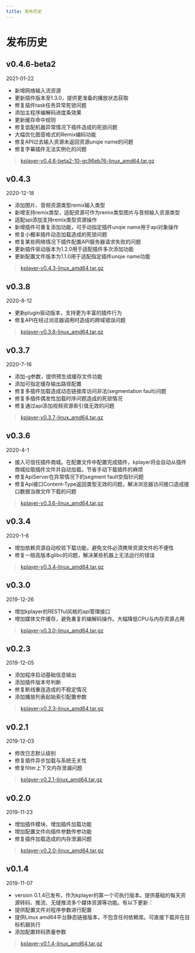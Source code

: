 ```yaml
---
title: 发布历史
---
```


发布历史
===

## v0.4.6-beta2
2021-01-22
* 新增网络输入流资源
* 更新插件版本至1.3.0，提供更准备的播放状态获取
* 修复插件task任务异常死锁问题
* 添加主程序编解码进度条效果
* 更新缓存命中规则
* 修复低配机器异常情况下插件造成的死锁问题
* 大幅优化图音格式的Remix编码功能
* 修复API过去输入资源未返回资源unqie name的问题
* 修复字幕插件无法实例化的问题


> [kplayer-v0.4.6-beta2-10-gc96eb76-linux_amd64.tar.gz](http://download.bytelang.cn/kplayer-v0.4.6-beta2-10-gc96eb76-linux_amd64.tar.gz)

## v0.4.3
2020-12-18
* 添加图片、音频资源类型remix输入类型
* 新增支持remix类型，适配资源可作为remix类型图片与音频输入资源类型
* 适配api添加支持remix类型资源操作
* 新增插件可重复添加功能，可手动指定插件unqie name用于api对象操作
* 修复小概率插件动态加载造成的死锁问题
* 修复某些网络情况下插件配置API服务器请求失败的问题
* 更新插件驱动版本为1.2.0用于适配插件多次添加功能
* 更新配置文件版本为1.1.0用于适配指定插件unqie name功能

> [kplayer-v0.4.3-linux_amd64.tar.gz](http://download.bytelang.cn/kplayer-v0.4.3-linux_amd64.tar.gz)

## v0.3.8
2020-8-12
* 更新plugin驱动版本，支持更为丰富的插件行为
* 修复API在经过浏览器调用时造成的跨域错误问题

> [kplayer-v0.3.8-linux_amd64.tar.gz](http://download.bytelang.cn/kplayer-v0.3.8-linux_amd64.tar.gz)

## v0.3.7
2020-7-16
* 添加-g参数，提供预生成缓存文件功能
* 添加可指定缓存输出路径配置
* 修复多插件加载造成动态链接库访问非法(segmentation fault)问题
* 修复多插件偶发性加载时序问题造成的死锁情况
* 修复通过api添加视频资源索引值无效的问题

> [kplayer-v0.3.7-linux_amd64.tar.gz](http://download.bytelang.cn/kplayer-v0.3.7-linux_amd64.tar.gz)

## v0.3.6
2020-4-1
* 接入可信任插件商城。在配置文件中配置完成插件，kplayer将会自动从插件商城拉取插件文件并自动加载。节省手动下载插件的麻烦
* 修复ApiServer在异常情况下的segment fault空指针问题
* 修复Api接口Content-Type返回类型无效的问题，解决浏览器访问接口造成接口数据当做文件下载的问题
> [kplayer-v0.3.6-linux_amd64.tar.gz](http://download.bytelang.cn/kplayer-v0.3.6-linux_amd64.tar.gz)

## v0.3.4
2020-1-6
* 增加依赖资源自动校验下载功能，避免文件必须携带资源文件的不便性
* 修复一赔高版本glibc的问题，解决某些机器上无法运行的错误
> [kplayer-v0.3.4-linux_amd64.tar.gz](http://download.bytelang.cn/kplayer-v0.3.4-linux_amd64.tar.gz)

## v0.3.0
2019-12-26
* 增加kplayer的RESTful风格的api管理接口
* 增加媒体文件缓存，避免重复的编解码操作。大幅降低CPU与内存资源占用
> [kplayer-v0.3.0-linux_amd64.tar.gz](http://download.bytelang.cn/kplayer-v0.3.0-linux_amd64.tar.gz)

## v0.2.3
2019-12-05
* 添加程序启动基础信息输出
* 添加插件版本号判断
* 修复断线重连造成的不稳定情况
* 添加播放列表起始索引配置参数
> [kplayer-v0.2.3-linux_amd64.tar.gz](http://download.bytelang.cn/kplayer-v0.2.3-linux_amd64.tar.gz)

## v0.2.1
2019-12-03
* 修改日志默认级别
* 修复插件异步加载与系统无关性
* 修复filter上下文内存泄漏问题
> [kplayer-v0.2.1-linux_amd64.tar.gz](http://download.bytelang.cn/kplayer-v0.2.1-linux_amd64.tar.gz)

## v0.2.0
 2019-11-23
 * 增加插件模块、增加插件加载功能
 * 增加配置文件向插件参数传参功能
 * 修复插件加载造成的内存泄漏问题
 > [kplayer-v0.2.0-linux_amd64.tar.gz](http://download.bytelang.cn/kplayer-v0.2.0-linux_amd64.tar.gz)

## v0.1.4
 2019-11-07
 * version 0.1.4已发布，作为kplayer的第一个可执行版本。提供基础的每天资源转码、推流、无缝推流多个媒体资源等功能。有以下更新：
 * 提供配置文件对程序参数进行配置
 * 提供Linux amd64平台静态链接版本，不包含任何依赖库。可直接下载并在目标机器执行
 * 添加配置转码质量参数
 > [kplayer-v0.1.4-linux_amd64.tar.gz](http://download.bytelang.cn/kplayer-v0.1.4-linux_amd64.tar.gz)